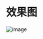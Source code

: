 # 效果图
![image](https://github.com/kangdongpu/TabViewPagerIndicator-master/ray/master/PagerIndicator.gif)
